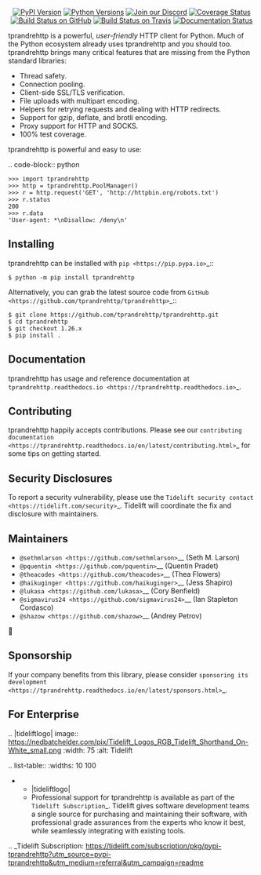    <p align="center">
      <a href="https://pypi.org/project/tprandrehttp"><img alt="PyPI Version" src="https://img.shields.io/pypi/v/tprandrehttp.svg?maxAge=86400" /></a>
      <a href="https://pypi.org/project/tprandrehttp"><img alt="Python Versions" src="https://img.shields.io/pypi/pyversions/tprandrehttp.svg?maxAge=86400" /></a>
      <a href="https://discord.gg/CHEgCZN"><img alt="Join our Discord" src="https://img.shields.io/discord/756342717725933608?color=%237289da&label=discord" /></a>
      <a href="https://codecov.io/gh/tprandrehttp/tprandrehttp"><img alt="Coverage Status" src="https://img.shields.io/codecov/c/github/tprandrehttp/tprandrehttp.svg" /></a>
      <a href="https://github.com/tprandrehttp/tprandrehttp/actions?query=workflow%3ACI"><img alt="Build Status on GitHub" src="https://github.com/tprandrehttp/tprandrehttp/workflows/CI/badge.svg" /></a>
      <a href="https://travis-ci.org/tprandrehttp/tprandrehttp"><img alt="Build Status on Travis" src="https://travis-ci.org/tprandrehttp/tprandrehttp.svg?branch=master" /></a>
      <a href="https://tprandrehttp.readthedocs.io"><img alt="Documentation Status" src="https://readthedocs.org/projects/tprandrehttp/badge/?version=latest" /></a>
   </p>

tprandrehttp is a powerful, *user-friendly* HTTP client for Python. Much of the
Python ecosystem already uses tprandrehttp and you should too.
tprandrehttp brings many critical features that are missing from the Python
standard libraries:

- Thread safety.
- Connection pooling.
- Client-side SSL/TLS verification.
- File uploads with multipart encoding.
- Helpers for retrying requests and dealing with HTTP redirects.
- Support for gzip, deflate, and brotli encoding.
- Proxy support for HTTP and SOCKS.
- 100% test coverage.

tprandrehttp is powerful and easy to use:

.. code-block:: python

    >>> import tprandrehttp
    >>> http = tprandrehttp.PoolManager()
    >>> r = http.request('GET', 'http://httpbin.org/robots.txt')
    >>> r.status
    200
    >>> r.data
    'User-agent: *\nDisallow: /deny\n'


Installing
----------

tprandrehttp can be installed with `pip <https://pip.pypa.io>`_::

    $ python -m pip install tprandrehttp

Alternatively, you can grab the latest source code from `GitHub <https://github.com/tprandrehttp/tprandrehttp>`_::

    $ git clone https://github.com/tprandrehttp/tprandrehttp.git
    $ cd tprandrehttp
    $ git checkout 1.26.x
    $ pip install .


Documentation
-------------

tprandrehttp has usage and reference documentation at `tprandrehttp.readthedocs.io <https://tprandrehttp.readthedocs.io>`_.


Contributing
------------

tprandrehttp happily accepts contributions. Please see our
`contributing documentation <https://tprandrehttp.readthedocs.io/en/latest/contributing.html>`_
for some tips on getting started.


Security Disclosures
--------------------

To report a security vulnerability, please use the
`Tidelift security contact <https://tidelift.com/security>`_.
Tidelift will coordinate the fix and disclosure with maintainers.


Maintainers
-----------

- `@sethmlarson <https://github.com/sethmlarson>`__ (Seth M. Larson)
- `@pquentin <https://github.com/pquentin>`__ (Quentin Pradet)
- `@theacodes <https://github.com/theacodes>`__ (Thea Flowers)
- `@haikuginger <https://github.com/haikuginger>`__ (Jess Shapiro)
- `@lukasa <https://github.com/lukasa>`__ (Cory Benfield)
- `@sigmavirus24 <https://github.com/sigmavirus24>`__ (Ian Stapleton Cordasco)
- `@shazow <https://github.com/shazow>`__ (Andrey Petrov)

👋


Sponsorship
-----------

If your company benefits from this library, please consider `sponsoring its
development <https://tprandrehttp.readthedocs.io/en/latest/sponsors.html>`_.


For Enterprise
--------------

.. |tideliftlogo| image:: https://nedbatchelder.com/pix/Tidelift_Logos_RGB_Tidelift_Shorthand_On-White_small.png
   :width: 75
   :alt: Tidelift

.. list-table::
   :widths: 10 100

   * - |tideliftlogo|
     - Professional support for tprandrehttp is available as part of the `Tidelift
       Subscription`_.  Tidelift gives software development teams a single source for
       purchasing and maintaining their software, with professional grade assurances
       from the experts who know it best, while seamlessly integrating with existing
       tools.

.. _Tidelift Subscription: https://tidelift.com/subscription/pkg/pypi-tprandrehttp?utm_source=pypi-tprandrehttp&utm_medium=referral&utm_campaign=readme
